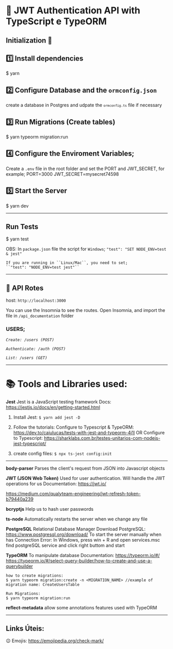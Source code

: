 # 📝 JWT Authentication API with TypeScript e TypeORM


## Initialization 🚀

## 1️⃣ Install dependencies
$ yarn

## 2️⃣ Configure Database and the `ormconfig.json`
create a database in Postgres and udpate the <code>`ormconfig.ts`</code> file if necessary

## 3️⃣ Run Migrations (Create tables)
$ yarn typeorm migration:run

## 4️⃣ Configure the Enviroment Variables;
Create a `.env` file in the root folder and set the PORT and JWT_SECRET, for example;
    PORT=3000
    JWT_SECRET=mysecret74598

## 5️⃣ Start the Server
$ yarn dev

----------------------
## Run Tests
$ yarn test

OBS: In ``package.json`` file the script for ``Windows``;
    ``"test": "SET NODE_ENV=test & jest"``

    If you are running in ``Linux/Mac``, you need to set;
    ``"test": "NODE_ENV=test jest"``

-----------------------------------------------------
## 🚚 API Rotes 
host: <code>http://localhost:3000</code>

You can use the Insomnia to see the routes.
Open Insomnia, and import the file in `/api_documentation` folder

### USERS;
*``Create: /users (POST)``*

*``Authenticate: /auth (POST)``*

*``List: /users (GET)``*


-----------------------------------------------------
# 📚 Tools and Libraries used:

**Jest**
Jest is a JavaScript testing framework
Docs: https://jestjs.io/docs/en/getting-started.html

1. Install Jest:
``$ yarn add jest -D``

2. Follow the tutorials:
Configure to Typescript & TypeORM: https://dev.to/caiulucas/tests-with-jest-and-typeorm-4j1l
OR Configure to Typescript: https://sharklabs.com.br/testes-unitarios-com-nodejs-jest-typescript/

3. create config files:
``$ npx ts-jest config:init``

--------

**body-parser**
Parses the client's request from JSON into Javascript objects

**JWT (JSON Web Token)**
Used for user authentication. Will handle the JWT operations for us
Documentation: https://jwt.io/

https://medium.com/qualyteam-engineering/jwt-refresh-token-b79440a239


**bcryptjs**
Help us to hash user passwords

**ts-node**
Automatically restarts the server when we change any file

**PostgreSQL**
Relational Database Manager
Download PostgreSQL: https://www.postgresql.org/download/
To start the server manually when has Connection Error: 
    In Windows, press win + R and open services.msc
    find postgreSQL service and click right buttom and start

**TypeORM**
To manipulate database
Documentation: https://typeorm.io/#/
https://typeorm.io/#/select-query-builder/how-to-create-and-use-a-querybuilder

    how to create migrations:
    $ yarn typeorm migration:create -n <MIGRATION_NAME> //example of migration name: CreateUsersTable

    Run Migrations:
    $ yarn typeorm migration:run

**reflect-metadata**
allow some annotations features used with TypeORM


---------------------
## Links Úteis:
😉 Emojis: https://emojipedia.org/check-mark/
